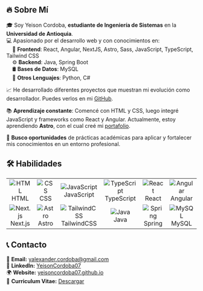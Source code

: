 ## 🔥 Sobre Mí  

🎓 Soy Yeison Cordoba, **estudiante de Ingeniería de Sistemas** en la **Universidad de Antioquia**.  
💻 Apasionado por el desarrollo web y con conocimientos en:  
&nbsp;&nbsp;&nbsp;&nbsp;🚀 **Frontend**: React, Angular, NextJS, Astro, Sass, JavaScript, TypeScript, Tailwind CSS  
&nbsp;&nbsp;&nbsp;&nbsp;⚙️ **Backend**: Java, Spring Boot  
&nbsp;&nbsp;&nbsp;&nbsp;🛢️ **Bases de Datos**: MySQL  
&nbsp;&nbsp;&nbsp;&nbsp;📜 **Otros Lenguajes**: Python, C#

📈 He desarrollado diferentes proyectos que muestran mi evolución como desarrollador. Puedes verlos en mi [GitHub](https://github.com/YeisonCordoba07).  

📚 **Aprendizaje constante**: Comencé con HTML y CSS, luego integré JavaScript y frameworks como React y Angular. Actualmente, estoy aprendiendo **Astro**, con el cual creé mi [portafolio](https://yeisoncordoba07.github.io).  

🎯 **Busco oportunidades** de prácticas académicas para aplicar y fortalecer mis conocimientos en un entorno profesional.  



## 🛠️ Habilidades

<div align="center">
  <table>
    <tr>
      <td align="center">
          <img src="https://skillicons.dev/icons?i=html&theme=dark" alt="HTML" />
        <br>HTML
      </td>
      <td align="center">
          <img src="https://skillicons.dev/icons?i=css&theme=dark" alt="CSS" />
        <br>CSS
      </td>
      <td align="center">
          <img src="https://skillicons.dev/icons?i=js&theme=dark" alt="JavaScript" />
        <br>JavaScript
      </td>
      <td align="center">
          <img src="https://skillicons.dev/icons?i=ts&theme=dark" alt="TypeScript" />
        <br>TypeScript
      </td>
      <td align="center">
          <img src="https://skillicons.dev/icons?i=react&theme=dark" alt="React" />
        <br>React
      </td>
      <td align="center">
          <img src="https://skillicons.dev/icons?i=angular&theme=dark" alt="Angular" />
        <br>Angular
      </td>
    </tr>
    <tr>
      <td align="center">
          <img src="https://skillicons.dev/icons?i=nextjs&theme=dark" alt="Next.js" />
        <br>Next.js
      </td>
      <td align="center">
          <img src="https://skillicons.dev/icons?i=astro&theme=dark" alt="Astro" />
        <br>Astro
      </td>
      <td align="center">
          <img src="https://skillicons.dev/icons?i=tailwind&theme=dark" alt="TailwindCSS" />
        <br>TailwindCSS
      </td>
      <td align="center">
          <img src="https://skillicons.dev/icons?i=java&theme=dark" alt="Java" />
        <br>Java
      </td>
      <td align="center">
          <img src="https://skillicons.dev/icons?i=spring&theme=dark" alt="Spring" />
        <br>Spring
      </td>
      <td align="center">
          <img src="https://skillicons.dev/icons?i=mysql&theme=dark" alt="MySQL" />
        <br>MySQL
      </td>
    </tr>
  </table>
</div>




## 📞 Contacto  

📩 **Email:** [yalexander.cordoba@gmail.com](mailto:yalexander.cordoba@gmail.com)  
💼 **LinkedIn:** [YeisonCordoba07](https://www.linkedin.com/in/yeisoncordoba07/)  
🌍 **Website:** [yeisoncordoba07.github.io](https://yeisoncordoba07.github.io)  
📄 **Curriculum Vitae:** [Descargar](https://yeisoncordoba07.github.io)  


<!--
**YeisonCordoba07/YeisonCordoba07** is a ✨ _special_ ✨ repository because its `README.md` (this file) appears on your GitHub profile.

Here are some ideas to get you started:

- 🔭 I’m currently working on ...
- 🌱 I’m currently learning ...
- 👯 I’m looking to collaborate on ...
- 🤔 I’m looking for help with ...
- 💬 Ask me about ...
- 📫 How to reach me: ...
- 😄 Pronouns: ...
- ⚡ Fun fact: ...
-->
